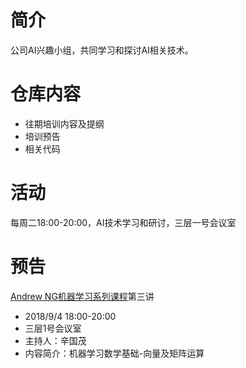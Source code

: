# 简介
公司AI兴趣小组，共同学习和探讨AI相关技术。
# 仓库内容
- 往期培训内容及提纲
- 培训预告
- 相关代码
# 活动
每周二18:00-20:00，AI技术学习和研讨，三层一号会议室
# 预告
[Andrew NG机器学习系列课程](https://github.com/guomxin/SIGAI/blob/master/NGMachineLearningTraining.md)第三讲
- 2018/9/4 18:00-20:00
- 三层1号会议室
- 主持人：辛国茂
- 内容简介：机器学习数学基础-向量及矩阵运算
